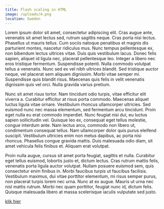 ```yaml
---
title: Flash scaling in HTML
image: /uploads/4.png
location: Sweden
---
```



Lorem ipsum dolor sit amet, consectetur adipiscing elit. Cras augue ante, venenatis sit amet lectus sed, rutrum sagittis neque. Cras porta nisi lectus. Phasellus ut mauris tellus. Cum sociis natoque penatibus et magnis dis parturient montes, nascetur ridiculus mus. Nunc tempus pellentesque ex, non bibendum lectus ultrices vitae. Duis quis vestibulum lacus. Donec felis sapien, aliquet id ligula nec, placerat pellentesque leo. Integer a libero nec eros tristique fermentum. Suspendisse potenti. Nulla commodo volutpat tellus a venenatis. Nunc sed ex vel nibh ultrices blandit. Sed tristique auctor neque, vel placerat sem aliquam dignissim. Morbi vitae semper mi. Suspendisse quis blandit risus. Maecenas quis felis in velit venenatis dignissim quis vel orci. Nulla gravida varius pretium.

Nunc sit amet risus tortor. Nam tincidunt odio turpis, vitae efficitur elit viverra a. Curabitur efficitur at risus porta commodo. Maecenas aliquet luctus ligula vitae ornare. Vestibulum rhoncus ullamcorper ultricies. Sed euismod nunc nec massa elementum, sed fermentum arcu tincidunt. Proin eget nulla eu erat commodo imperdiet. Nunc feugiat nisi dui, eu luctus sapien sollicitudin vel. Quisque leo ex, consequat eget tellus molestie, congue interdum ante. Nam lectus arcu, commodo non libero ut, condimentum consequat tellus. Nam ullamcorper dolor quis purus eleifend suscipit. Vestibulum ultricies enim non metus dapibus, ac porta nisi rhoncus. Phasellus congue gravida mattis. Duis malesuada odio diam, sit amet vehicula felis finibus et. Aliquam erat volutpat.

Proin nulla augue, cursus sit amet porta feugiat, sagittis et nulla. Curabitur eget tellus euismod, lobortis justo et, dictum lectus. Cras rutrum mattis felis, venenatis porta ligula auctor volutpat. Nullam posuere euismod sem, quis consectetur enim finibus in. Morbi faucibus turpis ut faucibus facilisis. Vestibulum maximus, dui vitae porttitor elementum, mi risus semper purus, non placerat turpis lorem nec urna. Nunc at ex augue. Mauris ut urna nec nisl mattis rutrum. Morbi nec quam porttitor, feugiat nunc id, dictum felis. Quisque malesuada libero at massa scelerisque iaculis vulputate sed justo.

[klik hier](/city-life/)